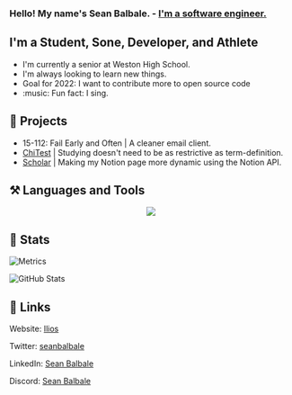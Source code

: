 ### Hello! My name's Sean Balbale. - [I'm a software engineer.](https://cherrybrooknetworks.dev)


## I'm a Student, Sone, Developer, and Athlete
- I'm currently a senior at Weston High School.
- I'm always looking to learn new things.
- Goal for 2022: I want to contribute more to open source code
- :music: Fun fact: I sing.

## 📂 Projects
- 15-112: Fail Early and Often | A cleaner email client.
- [ChiTest](https://chitest.xyz) | Studying doesn't need to be as restrictive as term-definition.
- [Scholar](https://github.com/Neesh774/Scholar) | Making my Notion page more dynamic using the Notion API.

## ⚒️ Languages and Tools
<p align="center">
	<img src="https://skillicons.dev/icons?i=python,java,js,nodejs,react,next,html,css,tailwind,arduino,git,googlecloud,vscode" />
</p>

## 🧮 Stats
![Metrics](https://metrics.lecoq.io/sbalbale?template=classic&languages=1&languages.limit=8&languages.sections=most-used&languages.colors=github&languages.threshold=0%25&languages.indepth=false&languages.categories=markup%2C%20programming&languages.recent.categories=markup%2C%20programming&languages.recent.load=300&languages.recent.days=14&config.timezone=America%2FNew_York)

![GitHub Stats](https://github-readme-stats.vercel.app/api?username=sbalbale&count_private=true&show_icons=true&locale=en)

## 🔗 Links
Website: [Ilios](https://cherrybrooknetworks.dev)

Twitter: [seanbalbale](https://twitter.com/seanbalbale)

LinkedIn: [Sean Balbale](https://www.linkedin.com/in/sean-balbale-7b7689174/)

Discord: [Sean Balbale](https://discord.com/users/325794320042950666)
